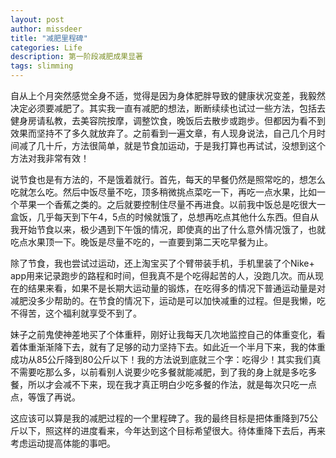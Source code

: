```yaml
---
layout: post
author: missdeer
title: "减肥里程碑"
categories: Life
description: 第一阶段减肥成果显著
tags: slimming
---
```

自从上个月突然感觉全身不适，觉得是因为身体肥胖导致的健康状况变差，我毅然决定必须要减肥了。其实我一直有减肥的想法，断断续续也试过一些方法，包括去健身房请私教，去美容院按摩，调整饮食，晚饭后去散步或跑步。但都因为看不到效果而坚持不了多久就放弃了。之前看到一遍文章，有人现身说法，自己几个月时间减了几十斤，方法很简单，就是节食加运动，于是我打算也再试试，没想到这个方法对我非常有效！

说节食也是有方法的，不是饿着就行。首先，每天的早餐仍然是照常吃的，想怎么吃就怎么吃。然后中饭尽量不吃，顶多稍微挑点菜吃一下，再吃一点水果，比如一个苹果一个香蕉之类的。之后就要控制住尽量不再进食。以前我中饭总是吃很大一盒饭，几乎每天到下午4，5点的时候就饿了，总想再吃点其他什么东西。但自从我开始节食以来，极少遇到下午饿的情况，即使真的出了什么意外情况饿了，也就吃点水果顶一下。晚饭是尽量不吃的，一直要到第二天吃早餐为止。

除了节食，我也尝试过运动，还上淘宝买了个臂带装手机，手机里装了个Nike+ app用来记录跑步的路程和时间，但我真不是个吃得起苦的人，没跑几次。而从现在的结果来看，如果不是长期大运动量的锻炼，在吃得多的情况下普通运动量是对减肥没多少帮助的。在节食的情况下，运动是可以加快减重的过程。但是我懒，吃不得苦，这个福利就享受不到了。

妹子之前鬼使神差地买了个体重秤，刚好让我每天几次地监控自己的体重变化，看着体重渐渐降下去，就有了足够的动力坚持下去。如此近一个半月下来，我的体重成功从85公斤降到80公斤以下！我的方法说到底就三个字：吃得少！其实我们真不需要吃那么多，以前看别人说要少吃多餐就能减肥，到了我的身上就是多吃多餐，所以才会减不下来，现在我才真正明白少吃多餐的作法，就是每次只吃一点点，等饿了再说。

这应该可以算是我的减肥过程的一个里程碑了。我的最终目标是把体重降到75公斤以下，照这样的进度看来，今年达到这个目标希望很大。待体重降下去后，再来考虑运动提高体能的事吧。

